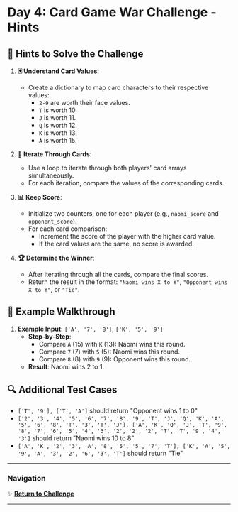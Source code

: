 # Day 4: Card Game War Challenge - Hints

## 📝 Hints to Solve the Challenge

1. **🃏 Understand Card Values**:

   - Create a dictionary to map card characters to their respective values:
     - `2-9` are worth their face values.
     - `T` is worth 10.
     - `J` is worth 11.
     - `Q` is worth 12.
     - `K` is worth 13.
     - `A` is worth 15.

2. **🔄 Iterate Through Cards**:

   - Use a loop to iterate through both players' card arrays simultaneously.
   - For each iteration, compare the values of the corresponding cards.

3. **📊 Keep Score**:

   - Initialize two counters, one for each player (e.g., `naomi_score` and `opponent_score`).
   - For each card comparison:
     - Increment the score of the player with the higher card value.
     - If the card values are the same, no score is awarded.

4. **🏆 Determine the Winner**:
   - After iterating through all the cards, compare the final scores.
   - Return the result in the format: `"Naomi wins X to Y"`, `"Opponent wins X to Y"`, or `"Tie"`.

## 🧪 Example Walkthrough

1. **Example Input**: `['A', '7', '8']`, `['K', '5', '9']`
   - **Step-by-Step**:
     - Compare `A` (15) with `K` (13): Naomi wins this round.
     - Compare `7` (7) with `5` (5): Naomi wins this round.
     - Compare `8` (8) with `9` (9): Opponent wins this round.
   - **Result**: Naomi wins 2 to 1.

## 🔍 Additional Test Cases

- `['T', '9'], ['T', 'A']` should return "Opponent wins 1 to 0"
- `['2', '3', '4', '5', '6', '7', '8', '9', 'T', 'J', 'Q', 'K', 'A', '5', '6', '8', 'T', '3', 'T', 'J'], ['A', 'K', 'Q', 'J', 'T', '9', '8', '7', '6', '5', '4', '3', '2', '2', '2', 'T', 'T', '9', '4', '3']` should return "Naomi wins 10 to 8"
- `['A', 'K', '2', '3', 'A', '8', '5', '5', '7', 'T'], ['K', 'A', '5', '9', 'A', '3', '2', '6', '3', 'T']` should return "Tie"

---

### Navigation

✨ **[Return to Challenge](day4.md)**

---
